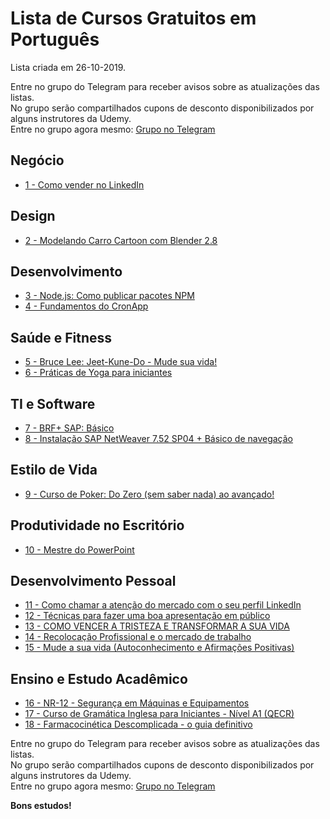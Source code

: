 # Lista de Cursos Gratuitos em Português

Lista criada em 26-10-2019.

Entre no grupo do Telegram para receber avisos sobre as atualizações das listas.  
No grupo serão compartilhados cupons de desconto disponibilizados por alguns instrutores da Udemy.  
Entre no grupo agora mesmo: [Grupo no Telegram](http://bit.ly/2UvKbVX)


## Negócio
 - [ 1 - Como vender no LinkedIn](https://www.udemy.com/course/como-vender-no-linkedin/?deal_code=UDEAFFEND1019&LSNPUBID=FYTGsFWqJEA&ranEAID=FYTGsFWqJEA&ranMID=39197&ranSiteID=FYTGsFWqJEA-IqMpqvz4ffJRssztOnRGXA)


## Design
 - [ 2 - Modelando Carro Cartoon com Blender 2.8](https://www.udemy.com/course/modelando-carro-cartoon-com-blender-28/?deal_code=UDEAFFEND1019&LSNPUBID=FYTGsFWqJEA&ranEAID=FYTGsFWqJEA&ranMID=39197&ranSiteID=FYTGsFWqJEA-IqMpqvz4ffJRssztOnRGXA)


## Desenvolvimento
 - [ 3 - Node.js: Como publicar pacotes NPM](https://www.udemy.com/course/nodejs-como-publicar-pacotes-npm/?deal_code=UDEAFFEND1019&LSNPUBID=FYTGsFWqJEA&ranEAID=FYTGsFWqJEA&ranMID=39197&ranSiteID=FYTGsFWqJEA-IqMpqvz4ffJRssztOnRGXA)
 - [ 4 - Fundamentos do CronApp](https://www.udemy.com/course/fundamentos-do-cronapp/?deal_code=UDEAFFEND1019&LSNPUBID=FYTGsFWqJEA&ranEAID=FYTGsFWqJEA&ranMID=39197&ranSiteID=FYTGsFWqJEA-IqMpqvz4ffJRssztOnRGXA)


## Saúde e Fitness
 - [ 5 - Bruce Lee: Jeet-Kune-Do - Mude sua vida!](https://www.udemy.com/course/bruce-lee-jeet-kune-do-mude-sua-vida/?deal_code=UDEAFFEND1019&LSNPUBID=FYTGsFWqJEA&ranEAID=FYTGsFWqJEA&ranMID=39197&ranSiteID=FYTGsFWqJEA-IqMpqvz4ffJRssztOnRGXA)
 - [ 6 - Práticas de Yoga para iniciantes](https://www.udemy.com/course/praticas-de-yoga-para-iniciantes/?deal_code=UDEAFFEND1019&LSNPUBID=FYTGsFWqJEA&ranEAID=FYTGsFWqJEA&ranMID=39197&ranSiteID=FYTGsFWqJEA-IqMpqvz4ffJRssztOnRGXA)


## TI e Software
 - [ 7 - BRF+ SAP: Básico](https://www.udemy.com/course/brf-sap-do-basico-ao-avancado/?deal_code=UDEAFFEND1019&LSNPUBID=FYTGsFWqJEA&ranEAID=FYTGsFWqJEA&ranMID=39197&ranSiteID=FYTGsFWqJEA-IqMpqvz4ffJRssztOnRGXA)
 - [ 8 - Instalação SAP NetWeaver 7.52 SP04 + Básico de navegação](https://www.udemy.com/course/instalacao-sap-netweaver-752-sp04-basico-de-navegacao/?deal_code=UDEAFFEND1019&LSNPUBID=FYTGsFWqJEA&ranEAID=FYTGsFWqJEA&ranMID=39197&ranSiteID=FYTGsFWqJEA-IqMpqvz4ffJRssztOnRGXA)


## Estilo de Vida
 - [ 9 - Curso de Poker: Do Zero (sem saber nada) ao avançado!](https://www.udemy.com/course/curso-de-poker-do-zero-sem-saber-nada-ao-avancado/?deal_code=UDEAFFEND1019&LSNPUBID=FYTGsFWqJEA&ranEAID=FYTGsFWqJEA&ranMID=39197&ranSiteID=FYTGsFWqJEA-IqMpqvz4ffJRssztOnRGXA)


## Produtividade no Escritório
 - [ 10 - Mestre do PowerPoint](https://www.udemy.com/course/mestre-do-powerpoint/?deal_code=UDEAFFEND1019&LSNPUBID=FYTGsFWqJEA&ranEAID=FYTGsFWqJEA&ranMID=39197&ranSiteID=FYTGsFWqJEA-IqMpqvz4ffJRssztOnRGXA)


## Desenvolvimento Pessoal
 - [ 11 - Como chamar a atenção do mercado com o seu perfil LinkedIn](https://www.udemy.com/course/linkedinexpress/?deal_code=UDEAFFEND1019&LSNPUBID=FYTGsFWqJEA&ranEAID=FYTGsFWqJEA&ranMID=39197&ranSiteID=FYTGsFWqJEA-IqMpqvz4ffJRssztOnRGXA)
 - [ 12 - Técnicas para fazer uma boa apresentação em público](https://www.udemy.com/course/tecnicas-para-fazer-uma-boa-apresentacao-em-publico/?deal_code=UDEAFFEND1019&LSNPUBID=FYTGsFWqJEA&ranEAID=FYTGsFWqJEA&ranMID=39197&ranSiteID=FYTGsFWqJEA-IqMpqvz4ffJRssztOnRGXA)
 - [ 13 - COMO VENCER A TRISTEZA E TRANSFORMAR A SUA VIDA](https://www.udemy.com/course/como-vencer-a-tristeza-e-transformar-a-sua-vida/?deal_code=UDEAFFEND1019&LSNPUBID=FYTGsFWqJEA&ranEAID=FYTGsFWqJEA&ranMID=39197&ranSiteID=FYTGsFWqJEA-IqMpqvz4ffJRssztOnRGXA)
 - [ 14 - Recolocação Profissional e o mercado de trabalho](https://www.udemy.com/course/recolocacao-profissional-e-o-mercado-de-trabalho/?deal_code=UDEAFFEND1019&LSNPUBID=FYTGsFWqJEA&ranEAID=FYTGsFWqJEA&ranMID=39197&ranSiteID=FYTGsFWqJEA-IqMpqvz4ffJRssztOnRGXA)
 - [ 15 - Mude a sua vida (Autoconhecimento e Afirmações Positivas)](https://www.udemy.com/course/mude-a-sua-vida-autoconhecimento-e-afirmacoes-positivas/?deal_code=UDEAFFEND1019&LSNPUBID=FYTGsFWqJEA&ranEAID=FYTGsFWqJEA&ranMID=39197&ranSiteID=FYTGsFWqJEA-IqMpqvz4ffJRssztOnRGXA)


## Ensino e Estudo Acadêmico
 - [ 16 - NR-12 - Segurança em Máquinas e Equipamentos](https://www.udemy.com/course/nr12segmaq/?deal_code=UDEAFFEND1019&LSNPUBID=FYTGsFWqJEA&ranEAID=FYTGsFWqJEA&ranMID=39197&ranSiteID=FYTGsFWqJEA-IqMpqvz4ffJRssztOnRGXA)
 - [ 17 - Curso de Gramática Inglesa para Iniciantes - Nível A1 (QECR)](https://www.udemy.com/course/curso-de-gramatica-inglesa-para-iniciantes-nivel-a1-qecr/?deal_code=UDEAFFEND1019&LSNPUBID=FYTGsFWqJEA&ranEAID=FYTGsFWqJEA&ranMID=39197&ranSiteID=FYTGsFWqJEA-IqMpqvz4ffJRssztOnRGXA)
 - [ 18 - Farmacocinética Descomplicada - o guia definitivo](https://www.udemy.com/course/farmacocinetica/?deal_code=UDEAFFEND1019&LSNPUBID=FYTGsFWqJEA&ranEAID=FYTGsFWqJEA&ranMID=39197&ranSiteID=FYTGsFWqJEA-IqMpqvz4ffJRssztOnRGXA)


Entre no grupo do Telegram para receber avisos sobre as atualizações das listas.  
No grupo serão compartilhados cupons de desconto disponibilizados por alguns instrutores da Udemy.  
Entre no grupo agora mesmo: [Grupo no Telegram](http://bit.ly/2UvKbVX)


**Bons estudos!**

